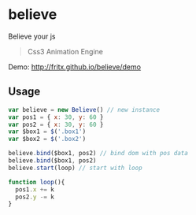 # believe

Believe your js

> Css3 Animation Engine

Demo: <http://fritx.github.io/believe/demo>

## Usage

```js
var believe = new Believe() // new instance
var pos1 = { x: 30, y: 60 }
var pos2 = { x: 30, y: 60 }
var $box1 = $('.box1')
var $box2 = $('.box2')

believe.bind($box1, pos2) // bind dom with pos data
believe.bind($box1, pos2)
believe.start(loop) // start with loop

function loop(){
  pos1.x += k
  pos2.y -= k
}
```
